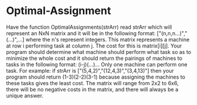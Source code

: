 # Optimal-Assignment

Have the function OptimalAssignments(strArr) read strArr which will represent an NxN matrix and it will be in the following format: ["(n,n,n...)","(...)",...] where the n's represent integers. This matrix represents a machine at row i performing task at column j. The cost for this is matrix[i][j]. Your program should determine what machine should perform what task so as to minimize the whole cost and it should return the pairings of machines to tasks in the following format: (i-j)(...)... Only one machine can perform one task. For example: if strArr is ["(5,4,2)","(12,4,3)","(3,4,13)"] then your program should return (1-3)(2-2)(3-1) because assigning the machines to these tasks gives the least cost. The matrix will range from 2x2 to 6x6, there will be no negative costs in the matrix, and there will always be a unique answer.
